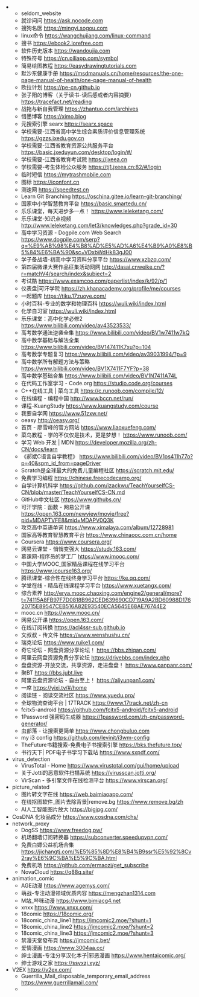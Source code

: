 - * seldom_website
  * 就诊问问 https://ask.nocode.com
  * 搜狗名医 https://mingyi.sogou.com
  * linux命令 https://wangchujiang.com/linux-command
  * 搜书 https://ebook2.lorefree.com
  * 软件历史版本 https://wandoujia.com
  * 特殊符号 https://cn.piliapp.com/symbol
  * 简易绘图教程 https://easydrawingtutorials.com
  * 默沙东健康手册 https://msdmanuals.cn/home/resources/the-one-page-manual-of-health/one-page-manual-of-health
  * 欧拉计划 https://pe-cn.github.io
  * 张子阳的博客（关于读书-读后感或者内容摘要） https://tracefact.net/reading
  * 战拖与新自我管理 https://zhantuo.com/archives
  * 惜墨博客 https://ximo.blog
  * 元搜索引擎 searx https://searx.space
  * 学校需要-江西省高中学生综合素质评价信息管理系统 https://gzzs.jxedu.gov.cn
  * 学校需要-江西省教育资源公共服务平台 https://basic.jxeduyun.com/desktop/login/#/
  * 学校需要-江西省教育考试院 https://jxeea.cn
  * 学校需要-考生体检公众服务 https://tj1.jxeea.cn:82/#/login
  * 临时短信 https://mytrashmobile.com
  * 图标 https://iconfont.cn
  * 测速网 https://speedtest.cn
  * Learn Git Branching https://oschina.gitee.io/learn-git-branching/
  * 国家中小学智慧教育平台 https://basic.smartedu.cn/
  * 乐乐课堂，每天进步多一点！ https://www.leleketang.com/
  * 乐乐课堂-知识点视频 http://www.leleketang.com/let3/knowledges.php?grade_id=30
  * 高中学习资源 - Dogpile.com Web Search https://www.dogpile.com/serp?q=%E9%AB%98%E4%B8%AD%E5%AD%A6%E4%B9%A0%E8%B5%84%E6%BA%90&sc=VDxbWdHk83gJ00
  * 学子备战墙-初高中学习资料分享平台 https://www.xzbzq.com/
  * 第四届微课大赛作品征集活动网网 http://dasai.cnweike.cn/?r=matchV4/search/index&subject=2
  * 考试酷 https://www.examcoo.com/paperlist/index/k/92/p/1
  * 仪表盘|可汗学院 https://zh.khanacademy.org/profile/me/courses
  * 一起题库 https://tiku.17zuoye.com/
  * 小时百科-专业的数学和物理百科 https://wuli.wiki/index.html
  * 化学自习室 https://wuli.wiki/index.html
  * 乐乐课堂：高中化学必修2 https://www.bilibili.com/video/av43523533/
  * 高考数学通法逆袭全集 https://www.bilibili.com/video/BV1w7411w7kQ
  * 高中数学基础与解法全集 https://www.bilibili.com/video/BV147411K7xu?p=104
  * 高考数学专题复习 https://www.bilibili.com/video/av39031994/?p=9
  * 高中数学所有解题方法与策略 https://www.bilibili.com/video/BV1X7411F7YF?p=38
  * 高中数学基础合集 https://www.bilibili.com/video/BV1N7411A74L
  * 在代码工作室学习 - Code.org https://studio.code.org/courses
  * C++在线工具 | 菜鸟工具 https://c.runoob.com/compile/12/
  * 在线编程 - 编程中国 http://www.bccn.net/run/
  * 课程-KuangStudy https://www.kuangstudy.com/course
  * 我要自学网 https://www.51zxw.net/
  * oeasy http://oeasy.org/
  * 首页 - 廖雪峰的官方网站 https://www.liaoxuefeng.com/
  * 菜鸟教程 - 学的不仅仅是技术，更是梦想！ https://www.runoob.com/
  * 学习 Web 开发 | MDN https://developer.mozilla.org/zh-CN/docs/learn
  * 《郝斌C语言自学教程》 https://www.bilibili.com/video/BV1os411h77o?p=40&spm_id_from=pageDriver
  * Scratch是全球最大的免费儿童编程社区 https://scratch.mit.edu/
  * 免费学习编程 https://chinese.freecodecamp.org/
  * 自学计算机科学 https://github.com/izackwu/TeachYourselfCS-CN/blob/master/TeachYourselfCS-CN.md
  * GitHub中文社区 https://www.githubs.cn/
  * 可汗学院：函数 - 网易公开课 https://open.163.com/newview/movie/free?pid=MDAPTVFE8&mid=MDAPV0Q3K
  * 攻克高中英语单词 https://www.ximalaya.com/album/12728981
  * 国家高等教育智慧教育平台 https://www.chinaooc.com.cn/home
  * Coursera https://www.coursera.org/
  * 网易云课堂 - 悄悄变强大 https://study.163.com/
  * 慕课网-程序员的梦工厂 https://www.imooc.com/
  * 中国大学MOOC_国家精品课程在线学习平台 https://www.icourse163.org/
  * 腾讯课堂-综合性在线终身学习平台 https://ke.qq.com/
  * 学堂在线 - 精品在线课程学习平台 https://www.xuetangx.com/
  * 综合素养 http://erya.mooc.chaoxing.com/engine2/general/more?t=74115A8FB97F7D0818B962CED639690CD719A9A2BD60988D17620715E89547CEB516A82E93540ECA5645E68AE76744E2
  * mooc.cn https://www.mooc.cn/
  * 网易公开课 https://open.163.com/
  * 在线订阅转换 https://acl4ssr-sub.github.io
  * 文叔叔 - 传文件 https://www.wenshushu.cn/
  * 瑞克论坛 https://www.ruike1.com/
  * 奇它论坛 - 网盘资源分享论坛！ https://bbs.zhiqan.com/
  * 阿里云网盘资源免费分享论坛 https://drivebbs.com/index.php
  * 盘盘资源-开放交流，共享资源，走进盘盘！ https://www.panpanr.com/
  * 聚BT https://bbs.jubt.live
  * 阿里云盘资源论坛 - 自由至上！ https://aliyunpan1.com/
  * 一席 https://yixi.tv/#/home
  * 阅读链 - 阅读交流社区 https://www.yuedu.pro/
  * 全球物流查询平台 | 17TRACK https://www.17track.net/zh-cn
  * fcitx5-android https://github.com/fcitx5-android/fcitx5-android
  * 1Password 强密码生成器 https://1password.com/zh-cn/password-generator/
  * 虫部落 - 让搜索更简单 https://www.chongbuluo.com
  * my i3 config https://github.com/levinit/i3wm-config
  * TheFuture书籍搜索-免费电子书搜索引擎 https://bks.thefuture.top/
  * 书行天下| PDF电子书学习下载站 https://www.sxpdf.com/
- virus_detection
  * VirusTotal - Home https://www.virustotal.com/gui/home/upload
  * 关于Jotti的恶意软件扫描系统 https://virusscan.jotti.org/
  * VirScan - 多引擎文件在线检测平台 https://www.virscan.org/
- picture_related
  * 图片转文字在线 https://web.baimiaoapp.com/
  * 在线抠图软件_图片去除背景|remove.bg https://www.remove.bg/zh
  * AI人工智能图片放大 https://bigjpg.com/
- CosDNA 化妆品成分 https://www.cosdna.com/chs/
- network_proxy
  * DogSS https://www.freedog.pw/
  * 机场翻墙订阅转换器 https://subconverter.speedupvpn.com/
  * 免费白嫖公益机场合集 https://jichangtj.com/%E5%85%8D%E8%B4%B9ssr%E5%92%8Cv2ray%E6%9C%BA%E5%9C%BA.html
  * 免费机场 https://github.com/ermaozi/get_subscribe
  * NovaCloud https://q88q.site/
- animation_comic
  * AGE动漫 https://www.agemys.com/
  * 萌战-专注动漫领域优质内容 https://mengzhan1314.com
  * M站_哔咪动漫 https://www.bimiacg4.net
  * xnxx https://www.xnxx.com/
  * 18comic https://18comic.org/
  * 18comic_china_line1 https://jmcomic2.moe/?shunt=1
  * 18comic_china_line2 https://jmcomic2.moe/?shunt=2
  * 18comic_china_line3 https://jmcomic2.moe/?shunt=3
  * 禁漫天堂發布頁 https://jmcomic.bet/
  * 爱情漫画 https://www.3004aa.cc/
  * 绅士漫画-专注分享汉化本子|邪恶漫画 https://www.hentaicomic.org/
  * 绅士游戏之家 https://ssyxzj.xyz/
- V2EX https://v2ex.com/
  * Guerrilla_Mail_disposable_temporary_email_address  https://www.guerrillamail.com/
  *